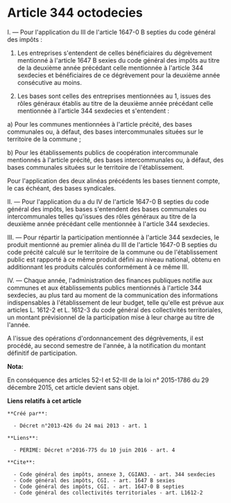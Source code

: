 # Article 344 octodecies

I. ― Pour l'application du III de l'article 1647-0 B septies du code général des impôts : 

1. Les entreprises s'entendent de celles bénéficiaires du dégrèvement mentionné à l'article 1647 B sexies du code général des
impôts au titre de la deuxième année précédant celle mentionnée à l'article 344 sexdecies et bénéficiaires de ce dégrèvement
pour la deuxième année consécutive au moins. 

2. Les bases sont celles des entreprises mentionnées au 1, issues des rôles généraux établis au titre de la deuxième année
précédant celle mentionnée à l'article 344 sexdecies et s'entendent : 

a) Pour les communes mentionnées à l'article précité, des bases communales ou, à défaut, des bases intercommunales situées
sur le territoire de la commune ; 

b) Pour les établissements publics de coopération intercommunale mentionnés à l'article précité, des bases intercommunales
ou, à défaut, des bases communales situées sur le territoire de l'établissement. 

Pour l'application des deux alinéas précédents les bases tiennent compte, le cas échéant, des bases syndicales. 

II. ― Pour l'application du a du IV de l'article 1647-0 B septies du code général des impôts, les bases s'entendent des bases
communales ou intercommunales telles qu'issues des rôles généraux au titre de la deuxième année précédant celle mentionnée à
l'article 344 sexdecies. 

III. ― Pour répartir la participation mentionnée à l'article 344 sexdecies, le produit mentionné au premier alinéa du III de
l'article 1647-0 B septies du code précité calculé sur le territoire de la commune ou de l'établissement public est rapporté
à ce même produit défini au niveau national, obtenu en additionnant les produits calculés conformément à ce même III. 

IV. ― Chaque année, l'administration des finances publiques notifie aux communes et aux établissements publics mentionnés à
l'article 344 sexdecies, au plus tard au moment de la communication des informations indispensables à l'établissement de leur
budget, telle qu'elle est prévue aux articles L. 1612-2 et L. 1612-3 du code général des collectivités territoriales, un
montant prévisionnel de la participation mise à leur charge au titre de l'année. 

A l'issue des opérations d'ordonnancement des dégrèvements, il est procédé, au second semestre de l'année, à la notification
du montant définitif de participation.

**Nota:**

En conséquence des articles 52-I et 52-III de la loi n° 2015-1786 du 29 décembre 2015, cet article devient sans objet.

**Liens relatifs à cet article**

	**Créé par**:

	  - Décret n°2013-426 du 24 mai 2013 - art. 1

	**Liens**:

	  - PERIME: Décret n°2016-775 du 10 juin 2016 - art. 4

	**Cite**:

	  - Code général des impôts, annexe 3, CGIAN3. - art. 344 sexdecies
	  - Code général des impôts, CGI. - art. 1647 B sexies
	  - Code général des impôts, CGI. - art. 1647-0 B septies
	  - Code général des collectivités territoriales - art. L1612-2
